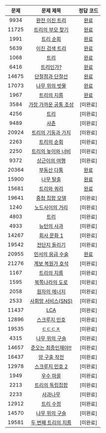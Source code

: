 | 문제 | 문제 제목 | 정답 코드 |
| :--: | :--: | :--: |
| 9934 | [완전 이진 트리](https://www.acmicpc.net/problem/9934)| [완료](./solutions/9934.cpp) |
| 11725 | [트리의 부모 찾기](https://www.acmicpc.net/problem/11725)| [완료](./solutions/11725.cpp) |
| 1991 | [트리 순회](https://www.acmicpc.net/problem/1991)| [완료](./solutions/1991.cpp) |
| 5639 | [이진 검색 트리](https://www.acmicpc.net/problem/5639)| [완료](./solutions/5639.cpp) |
| 1068 | [트리](https://www.acmicpc.net/problem/1068)| [완료](./solutions/1068.cpp) |
| 6416 | [트리인가?](https://www.acmicpc.net/problem/6416)| [완료](./solutions/6416.cpp) |
| 14675 | [단절점과 단절선](https://www.acmicpc.net/problem/14675)| [완료](./solutions/14675.cpp) |
| 17073 | [나무 위의 빗물](https://www.acmicpc.net/problem/17073)| [완료](./solutions/17073.cpp) |
| 1967 | [트리의 지름](https://www.acmicpc.net/problem/1967)| [완료](./solutions/1967.cpp) |
| 3584 | [가장 가까운 공통 조상](https://www.acmicpc.net/problem/3584)| [미완료] |
| 4256 | [트리](https://www.acmicpc.net/problem/4256)| [미완료] |
| 9489 | [사촌](https://www.acmicpc.net/problem/9489)| [미완료] |
| 20924 | [트리의 기둥과 가지](https://www.acmicpc.net/problem/20924)| [미완료] |
| 2263 | [트리의 순회](https://www.acmicpc.net/problem/2263)| [미완료] |
| 2250 | [트리의 높이와 너비](https://www.acmicpc.net/problem/2250)| [미완료] |
| 9372 | [상근이의 여행](https://www.acmicpc.net/problem/9372)| [미완료] |
| 20364 | [부동산 다툼](https://www.acmicpc.net/problem/20364)| [완료](./solutions/20364.cpp) |
| 15900 | [나무 탈출](https://www.acmicpc.net/problem/15900)| [완료](./solutions/15900.cpp) |
| 15681 | [트리와 쿼리](https://www.acmicpc.net/problem/15681)| [완료](./solutions/15681.cpp) |
| 19641 | [중첩 집합 모델](https://www.acmicpc.net/problem/19641)| [미완료] |
| 1240 | [노드사이의 거리](https://www.acmicpc.net/problem/1240)| [미완료] |
| 4803 | [트리](https://www.acmicpc.net/problem/4803)| [미완료] |
| 4933 | [뉴턴의 사과](https://www.acmicpc.net/problem/4933)| [미완료] |
| 14267 | [회사 문화 1](https://www.acmicpc.net/problem/14267)| [미완료] |
| 19542 | [전단지 돌리기](https://www.acmicpc.net/problem/19542)| [미완료] |
| 20955 | [민서의 응급 수술](https://www.acmicpc.net/problem/20955)| [완료](./solutions/20955.cpp) |
| 21276 | [계보 복원가 호석](https://www.acmicpc.net/problem/21276)| [미완료] |
| 1167 | [트리의 지름](https://www.acmicpc.net/problem/1167)| [미완료] |
| 1595 | [북쪽나라의 도로](https://www.acmicpc.net/problem/1595)| [미완료] |
| 2058 | [원자의 에너지](https://www.acmicpc.net/problem/2058)| [미완료] |
| 2533 | [사회망 서비스(SNS)](https://www.acmicpc.net/problem/2533)| [미완료] |
| 11437 | [LCA](https://www.acmicpc.net/problem/11437)| [미완료] |
| 12896 | [스크루지 민호](https://www.acmicpc.net/problem/12896)| [미완료] |
| 19535 | [ㄷㄷㄷㅈ](https://www.acmicpc.net/problem/19535)| [미완료] |
| 4315 | [나무 위의 구슬](https://www.acmicpc.net/problem/4315)| [미완료] |
| 14657 | [준오는 최종인재야!!](https://www.acmicpc.net/problem/14657)| [미완료] |
| 16437 | [양 구출 작전](https://www.acmicpc.net/problem/16437)| [미완료] |
| 12978 | [스크루지 민호 2](https://www.acmicpc.net/problem/12978)| [미완료] |
| 1949 | [우수 마을](https://www.acmicpc.net/problem/1949)| [미완료] |
| 2213 | [트리의 독립집합](https://www.acmicpc.net/problem/2213)| [미완료] |
| 2233 | [사과나무](https://www.acmicpc.net/problem/2233)| [미완료] |
| 12912 | [트리 수정](https://www.acmicpc.net/problem/12912)| [미완료] |
| 14570 | [나무 위의 구슬](https://www.acmicpc.net/problem/14570)| [미완료] |
| 19581 | [두 번째 트리의 지름](https://www.acmicpc.net/problem/19581)| [미완료] |
